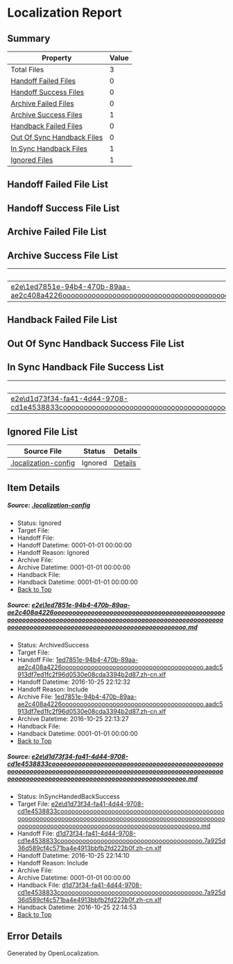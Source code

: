 # <a name='report-top'></a> Localization Report

## Summary
 Property | Value 
 -------- | ----- 
 Total Files | 3
[ Handoff Failed Files ](#handoff-failed-list)| 0
[ Handoff Success Files ](#handoff-success-list)| 0
[ Archive Failed Files ](#archive-failed-list)| 0
[ Archive Success Files ](#archive-success-list)| 1
[ Handback Failed Files ](#handback-failed-list)| 0
[ Out Of Sync Handback Files ](#outofsync-handback-success-list)| 0
[ In Sync Handback Files ](#insync-handback-success-list)| 1
[ Ignored Files ](#ignored-list)| 1

## <a name='handoff-failed-list'></a> Handoff Failed File List

## <a name='handoff-success-list'></a> Handoff Success File List

## <a name='archive-failed-list'></a> Archive Failed File List

## <a name='archive-success-list'></a> Archive Success File List
 Source File | Status | Details 
 ----------- | ------ | ------- 
 [e2e\1ed7851e-94b4-470b-89aa-ae2c408a4226oooooooooooooooooooooooooooooooooooooooooooooooooooooooooooooooooooooooooooooooooooooooooooooooooooooooooooooooooooooooooooooooooooooooooooooooooooooooo.md](https://github.com/OpenLocalizationTestOrg/ol-test0/blob/636a59f82db3df9b8e71529b197d39c74ad7acb1/e2e/1ed7851e-94b4-470b-89aa-ae2c408a4226oooooooooooooooooooooooooooooooooooooooooooooooooooooooooooooooooooooooooooooooooooooooooooooooooooooooooooooooooooooooooooooooooooooooooooooooooooooooo.md) | ArchivedSuccess | [Details](#5a023800ffaad71ab28874c034fc7c678ca370cb1)

## <a name='handback-failed-list'></a> Handback Failed File List

## <a name='outofsync-handback-success-list'></a> Out Of Sync Handback Success File List

## <a name='insync-handback-success-list'></a> In Sync Handback File Success List
 Source File | Status | Details 
 ----------- | ------ | ------- 
 [e2e\d1d73f34-fa41-4d44-9708-cd1e4538833coooooooooooooooooooooooooooooooooooooooooooooooooooooooooooooooooooooooooooooooooooooooooooooooooooooooooooooooooooooooooooooooooooooooooooooooooooooooo.md](https://github.com/OpenLocalizationTestOrg/ol-test0/blob/27c5cdb37f6dfa00e5eb9ccca4e82cfce8a64ae7/e2e/d1d73f34-fa41-4d44-9708-cd1e4538833coooooooooooooooooooooooooooooooooooooooooooooooooooooooooooooooooooooooooooooooooooooooooooooooooooooooooooooooooooooooooooooooooooooooooooooooooooooooo.md) | InSyncHandedBackSuccess | [Details](#0d77a55992a9e3bd007ca69c5084fb81d3f4d3462)

## <a name='ignored-list'></a> Ignored File List
 Source File | Status | Details 
 ----------- | ------ | ------- 
 [.localization-config](https://github.com/OpenLocalizationTestOrg/ol-test0/blob/27c5cdb37f6dfa00e5eb9ccca4e82cfce8a64ae7/.localization-config) | Ignored | [Details](#c268a05ecaa7ec85942ed632c29928ee5bd6da8d0)

## Item Details
##### <a name='c268a05ecaa7ec85942ed632c29928ee5bd6da8d0'></a> Source: [.localization-config](https://github.com/OpenLocalizationTestOrg/ol-test0/blob/27c5cdb37f6dfa00e5eb9ccca4e82cfce8a64ae7/.localization-config)
* Status: Ignored
* Target File: 
* Handoff File: 
* Handoff Datetime: 0001-01-01 00:00:00
* Handoff Reason: Ignored
* Archive File: 
* Archive Datetime: 0001-01-01 00:00:00
* Handback File: 
* Handback Datetime: 0001-01-01 00:00:00
* [Back to Top](#report-top)

##### <a name='5a023800ffaad71ab28874c034fc7c678ca370cb1'></a> Source: [e2e\1ed7851e-94b4-470b-89aa-ae2c408a4226oooooooooooooooooooooooooooooooooooooooooooooooooooooooooooooooooooooooooooooooooooooooooooooooooooooooooooooooooooooooooooooooooooooooooooooooooooooooo.md](https://github.com/OpenLocalizationTestOrg/ol-test0/blob/636a59f82db3df9b8e71529b197d39c74ad7acb1/e2e/1ed7851e-94b4-470b-89aa-ae2c408a4226oooooooooooooooooooooooooooooooooooooooooooooooooooooooooooooooooooooooooooooooooooooooooooooooooooooooooooooooooooooooooooooooooooooooooooooooooooooooo.md)
* Status: ArchivedSuccess
* Target File: 
* Handoff File: [1ed7851e-94b4-470b-89aa-ae2c408a4226ooooooooooooooooooooooooooooooooooooooo.aadc5913df7ed1fc2f96d0530e08cda3394b2d87.zh-cn.xlf](https://github.com/OpenLocalizationTestOrg/ol-test0-handoff/blob/2614b5993daf146aaa1f5755b5ae58601c37abc6/ol-handoff/OpenLocalizationTestOrg/ol-test0-zhcn/shujia/ht/1ed7851e-94b4-470b-89aa-ae2c408a4226ooooooooooooooooooooooooooooooooooooooo.aadc5913df7ed1fc2f96d0530e08cda3394b2d87.zh-cn.xlf)
* Handoff Datetime: 2016-10-25 22:12:32
* Handoff Reason: Include
* Archive File: [1ed7851e-94b4-470b-89aa-ae2c408a4226ooooooooooooooooooooooooooooooooooooooo.aadc5913df7ed1fc2f96d0530e08cda3394b2d87.zh-cn.xlf](https://github.com/OpenLocalizationTestOrg/ol-test0-handoff/blob/522c7ca1d817e033b4e8587583de8a7cc0c44b55/ol-archive/OpenLocalizationTestOrg/ol-test0-zhcn/shujia/ht/1ed7851e-94b4-470b-89aa-ae2c408a4226ooooooooooooooooooooooooooooooooooooooo.aadc5913df7ed1fc2f96d0530e08cda3394b2d87.zh-cn.xlf)
* Archive Datetime: 2016-10-25 22:13:27
* Handback File: 
* Handback Datetime: 0001-01-01 00:00:00
* [Back to Top](#report-top)

##### <a name='0d77a55992a9e3bd007ca69c5084fb81d3f4d3462'></a> Source: [e2e\d1d73f34-fa41-4d44-9708-cd1e4538833coooooooooooooooooooooooooooooooooooooooooooooooooooooooooooooooooooooooooooooooooooooooooooooooooooooooooooooooooooooooooooooooooooooooooooooooooooooooo.md](https://github.com/OpenLocalizationTestOrg/ol-test0/blob/27c5cdb37f6dfa00e5eb9ccca4e82cfce8a64ae7/e2e/d1d73f34-fa41-4d44-9708-cd1e4538833coooooooooooooooooooooooooooooooooooooooooooooooooooooooooooooooooooooooooooooooooooooooooooooooooooooooooooooooooooooooooooooooooooooooooooooooooooooooo.md)
* Status: InSyncHandedBackSuccess
* Target File: [e2e\d1d73f34-fa41-4d44-9708-cd1e4538833coooooooooooooooooooooooooooooooooooooooooooooooooooooooooooooooooooooooooooooooooooooooooooooooooooooooooooooooooooooooooooooooooooooooooooooooooooooooo.md](https://github.com/OpenLocalizationTestOrg/ol-test0-zhcn/blob/373a2c796fa78957525ef43542333b3cce945b0e/e2e/d1d73f34-fa41-4d44-9708-cd1e4538833coooooooooooooooooooooooooooooooooooooooooooooooooooooooooooooooooooooooooooooooooooooooooooooooooooooooooooooooooooooooooooooooooooooooooooooooooooooooo.md)
* Handoff File: [d1d73f34-fa41-4d44-9708-cd1e4538833cooooooooooooooooooooooooooooooooooooooo.7a925d36d589cf4c571ba4e4913bbfb2fd222b0f.zh-cn.xlf](https://github.com/OpenLocalizationTestOrg/ol-test0-handoff/blob/394de154eb3a1752e051506c5943b48bdc14adeb/ol-handoff/OpenLocalizationTestOrg/ol-test0-zhcn/shujia/ht/d1d73f34-fa41-4d44-9708-cd1e4538833cooooooooooooooooooooooooooooooooooooooo.7a925d36d589cf4c571ba4e4913bbfb2fd222b0f.zh-cn.xlf)
* Handoff Datetime: 2016-10-25 22:14:10
* Handoff Reason: Include
* Archive File: 
* Archive Datetime: 0001-01-01 00:00:00
* Handback File: [d1d73f34-fa41-4d44-9708-cd1e4538833cooooooooooooooooooooooooooooooooooooooo.7a925d36d589cf4c571ba4e4913bbfb2fd222b0f.zh-cn.xlf](https://github.com/OpenLocalizationTestOrg/ol-test0-handback/blob/9ee2a5f9c1f6be65058e98eb369cf0629535614d/ol-handback/OpenLocalizationTestOrg/ol-test0-zhcn/shujia/ht/d1d73f34-fa41-4d44-9708-cd1e4538833cooooooooooooooooooooooooooooooooooooooo.7a925d36d589cf4c571ba4e4913bbfb2fd222b0f.zh-cn.xlf)
* Handback Datetime: 2016-10-25 22:14:53
* [Back to Top](#report-top)


## Error Details

Generated by OpenLocalization.
